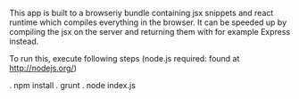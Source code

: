 This app is built to a browseriy bundle containing jsx snippets and react runtime which compiles everything in the browser.
It can be speeded up by compiling the jsx on the server and returning them with for example Express instead.

To run this, execute following steps (node.js required: found at http://nodejs.org/)

. npm install
. grunt
. node index.js
